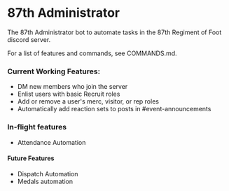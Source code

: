 # 87th Administrator
The 87th Administrator bot to automate tasks in the 87th Regiment of Foot discord server.

For a list of features and commands, see COMMANDS.md.

### Current Working Features:
- DM new members who join the server
- Enlist users with basic Recruit roles
- Add or remove a user's merc, visitor, or rep roles
- Automatically add reaction sets to posts in #event-announcements

### In-flight features
- Attendance Automation

#### Future Features
- Dispatch Automation
- Medals automation